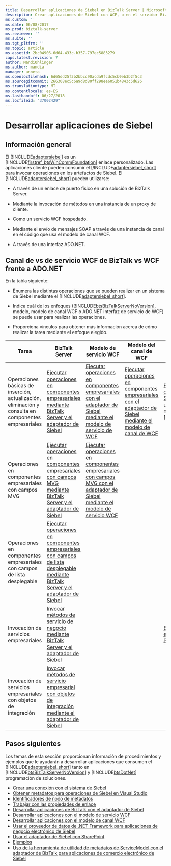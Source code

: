 ```yaml
---
title: Desarrollar aplicaciones de Siebel en BizTalk Server | Microsoft Docs
description: Crear aplicaciones de Siebel con WCF, o en el servidor BizTalk Server con el módulo de adaptador de BizTalk (BAP)
ms.custom: ''
ms.date: 06/08/2017
ms.prod: biztalk-server
ms.reviewer: ''
ms.suite: ''
ms.tgt_pltfrm: ''
ms.topic: article
ms.assetid: 2bc04906-6d64-433c-b357-797ec5883279
caps.latest.revision: 7
author: MandiOhlinger
ms.author: mandia
manager: anneta
ms.openlocfilehash: 6d65dd25f3b2bbcc90acda9fcdc5cb0eb3b2f5c3
ms.sourcegitcommit: 266308ec5c6a9d8d80ff298ee6051b4843c5d626
ms.translationtype: MT
ms.contentlocale: es-ES
ms.lasthandoff: 06/27/2018
ms.locfileid: "37002429"
---
```

# <a name="develop-your-siebel-applications"></a>Desarrollar aplicaciones de Siebel

## <a name="overview"></a>Información general
El [!INCLUDE[adaptersiebel](../../includes/adaptersiebel-md.md)] es un [!INCLUDE[firstref_btsWinCommFoundation](../../includes/firstref-btswincommfoundation-md.md)] enlace personalizado. Las aplicaciones cliente pueden consumir el [!INCLUDE[adaptersiebel_short](../../includes/adaptersiebel-short-md.md)] para invocar operaciones en los artefactos de Siebel. El [!INCLUDE[adaptersiebel_short](../../includes/adaptersiebel-short-md.md)] pueden utilizarse:  
  
-   A través de un enlace de puerto físico en una solución de BizTalk Server.  
  
-   Mediante la invocación de métodos en una instancia de un proxy de cliente.  
  
-   Como un servicio WCF hospedado.  
  
-   Mediante el envío de mensajes SOAP a través de una instancia de canal en el código que usa el modelo de canal WCF.  
  
-   A través de una interfaz ADO.NET.  
  
## <a name="biztalk-vs-wcf-service-vs-wcf-channel-vs-adonet"></a>Canal de vs de servicio WCF de BizTalk vs WCF frente a ADO.NET
 En la tabla siguiente:  
  
- Enumera las distintas operaciones que se pueden realizar en un sistema de Siebel mediante el [!INCLUDE[adaptersiebel_short](../../includes/adaptersiebel-short-md.md)].  
  
- Indica cuál de los enfoques ([!INCLUDE[btsBizTalkServerNoVersion](../../includes/btsbiztalkservernoversion-md.md)], modelo, modelo de canal WCF o ADO.NET interfaz de servicio de WCF) se puede usar para realizar las operaciones.  
  
- Proporciona vínculos para obtener más información acerca de cómo realizar la tarea mediante el enfoque elegido.  
  
|                                   Tarea                                    |                                                                                       BizTalk Server                                                                                        |                                                                                    Modelo de servicio WCF                                                                                    |                                                                              Modelo del canal de WCF                                                                               |                                                                                                                        Interfaz de ADO.NET                                                                                                                        |
|---------------------------------------------------------------------------|---------------------------------------------------------------------------------------------------------------------------------------------------------------------------------------------|-----------------------------------------------------------------------------------------------------------------------------------------------------------------------------------------|------------------------------------------------------------------------------------------------------------------------------------------------------------------------------|-----------------------------------------------------------------------------------------------------------------------------------------------------------------------------------------------------------------------------------------------------------------|
| Operaciones básicas de inserción, actualización, eliminación y consulta en componentes empresariales |              [Ejecutar operaciones en componentes empresariales mediante BizTalk Server y el adaptador de Siebel](run-operations-on-business-components-using-the-siebel-adapter-in-biztalk.md)              |     [Ejecutar operaciones en componentes empresariales con el adaptador de Siebel mediante el modelo de servicio de WCF](run-operations-on-business-components-with-the-siebel-adapter-using-wcf-service.md)     | [Ejecutar operaciones en componentes empresariales con el adaptador de Siebel mediante el modelo de canal de WCF](run-tasks-on-business-components-with-the-siebel-adapter-using-a-wcf-channel.md) | [Ejecutar una consulta SELECT en componentes empresariales con Siebel](run-a-select-query-on-business-components-with-siebel.md) **Nota:** sólo se puede realizar una operación de selección mediante el [!INCLUDE[adoprovidersiebelshort](../../includes/adoprovidersiebelshort-md.md)]. |
|             Operaciones en componentes empresariales con campos MVG             |   [Ejecutar operaciones en componentes empresariales con campos MVG mediante BizTalk Server y el adaptador de Siebel](run-operations-on-business-components-with-mvg-fields-using-the-siebel-adapter.md)    | [Ejecutar operaciones en componentes empresariales con campos MVG con el adaptador de Siebel mediante el modelo de servicio WCF](work-with-mvp-fields-using-the-siebel-adapter-and-the-wcf-service-model.md) |                                                                                                                                                                              |                                                                                                                                                                                                                                                                 |
|          Operaciones en componentes empresariales con campos de lista desplegable           | [Ejecutar operaciones en componentes empresariales con campos de lista desplegable mediante BizTalk Server y el adaptador de Siebel](run-tasks-on-business-components-with-picklist-fields-using-the-siebel-adapter.md) |                                                                                                                                                                                         |                                                                                                                                                                              |                                                                                                                                                                                                                                                                 |
|                        Invocación de servicios empresariales                         |                [Invocar métodos de servicio de negocio mediante BizTalk Server y el adaptador de Siebel](invoke-business-service-methods-using-biztalk-server-and-the-siebel-adapter.md)                |                                                                                                                                                                                         |                                                                                                                                                                              |                                                                    [Ejecutar una operación EXECUTE en servicios empresariales con Siebel](run-an-execute-operation-on-business-services-with-siebel.md)                                                                    |
|            Invocación de servicios empresariales con objetos de integración            |           [Invocar métodos de servicio empresarial con objetos de integración mediante el adaptador de Siebel](run-business-service-methods-with-integration-objects-using-the-siebel-adapter.md)            |                                                                                                                                                                                         |                                                                                                                                                                              |                                                                                                                                                                                                                                                                 |

## <a name="next-steps"></a>Pasos siguientes  
 Los temas de esta sección proporcionan información de procedimientos y ejemplos que le ayudarán a desarrollar aplicaciones que consumen el [!INCLUDE[adaptersiebel_short](../../includes/adaptersiebel-short-md.md)] tanto en [!INCLUDE[btsBizTalkServerNoVersion](../../includes/btsbiztalkservernoversion-md.md)] y [!INCLUDE[btsDotNet](../../includes/btsdotnet-md.md)] programación de soluciones. 

- [Crear una conexión con el sistema de Siebel](create-a-connection-to-the-siebel-system.md)
- [Obtener metadatos para operaciones de Siebel en Visual Studio](get-metadata-for-siebel-operations-in-visual-studio.md)
- [Identificadores de nodo de metadatos](metadata-node-ids1.md)
- [Trabajar con las propiedades de enlace](read-about-biztalk-adapter-for-siebel-binding-properties.md)
- [Desarrollar aplicaciones de BizTalk con el adaptador de Siebel](develop-biztalk-applications-using-the-siebel-adapter.md)
- [Desarrollar aplicaciones con el modelo de servicio WCF](develop-siebel-applications-using-the-wcf-service-model.md)
- [Desarrollar aplicaciones con el modelo de canal WCF](develop-siebel-applications-using-the-wcf-channel-model3.md)
- [Usar el proveedor de datos de .NET Framework para aplicaciones de negocio electrónico de Siebel](use-the-net-framework-data-provider-for-siebel-ebusiness-applications.md)
- [Usar el adaptador de Siebel con SharePoint](use-the-siebel-adapter-with-sharepoint.md)
- [Ejemplos](samples-for-the-siebel-adapter.md)
- [Uso de la herramienta de utilidad de metadatos de ServiceModel con el adaptador de BizTalk para aplicaciones de comercio electrónico de Siebel](use-the-servicemodel-metadata-utility-with-the-siebel-adapter.md)